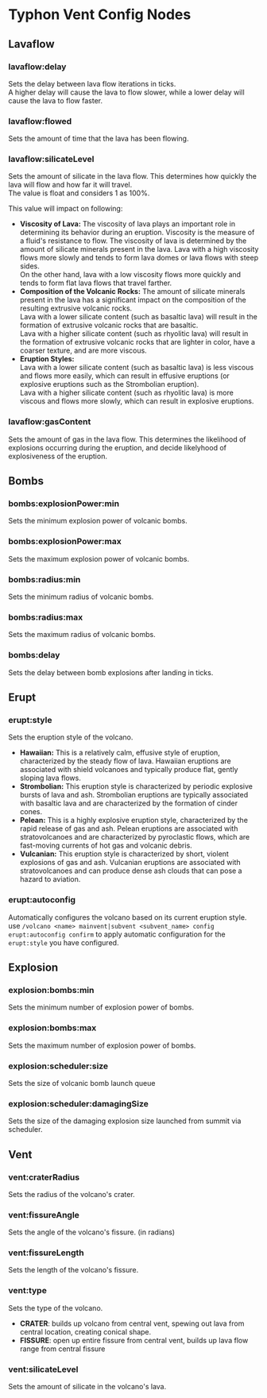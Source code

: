 # Typhon Vent Config Nodes

## Lavaflow

### lavaflow:delay
Sets the delay between lava flow iterations in ticks.    
A higher delay will cause the lava to flow slower, while a lower delay will cause the lava to flow faster.  

### lavaflow:flowed
Sets the amount of time that the lava has been flowing.

### lavaflow:silicateLevel
Sets the amount of silicate in the lava flow. This determines how quickly the lava will flow and how far it will travel.  
The value is float and considers 1 as 100%.  
  
This value will impact on following:  
* **Viscosity of Lava:**
  The viscosity of lava plays an important role in determining its behavior during an eruption. Viscosity is the measure of a fluid's resistance to flow. The viscosity of lava is determined by the amount of silicate minerals present in the lava. Lava with a high viscosity flows more slowly and tends to form lava domes or lava flows with steep sides.  
  On the other hand, lava with a low viscosity flows more quickly and tends to form flat lava flows that travel farther.
* **Composition of the Volcanic Rocks:**
  The amount of silicate minerals present in the lava has a significant impact on the composition of the resulting extrusive volcanic rocks.  
  Lava with a lower silicate content (such as basaltic lava) will result in the formation of extrusive volcanic rocks that are basaltic.  
  Lava with a higher silicate content (such as rhyolitic lava) will result in the formation of extrusive volcanic rocks that are lighter in color, have a coarser texture, and are more viscous.
* **Eruption Styles:**  
  Lava with a lower silicate content (such as basaltic lava) is less viscous and flows more easily, which can result in effusive eruptions (or explosive eruptions such as the Strombolian eruption).  
  Lava with a higher silicate content (such as rhyolitic lava) is more viscous and flows more slowly, which can result in explosive eruptions. 

### lavaflow:gasContent
Sets the amount of gas in the lava flow. This determines the likelihood of explosions occurring during the eruption, and decide likelyhood of explosiveness of the eruption.

## Bombs

### bombs:explosionPower:min
Sets the minimum explosion power of volcanic bombs.

### bombs:explosionPower:max
Sets the maximum explosion power of volcanic bombs.

### bombs:radius:min
Sets the minimum radius of volcanic bombs.

### bombs:radius:max
Sets the maximum radius of volcanic bombs.

### bombs:delay
Sets the delay between bomb explosions after landing in ticks.

## Erupt

### erupt:style
Sets the eruption style of the volcano.
- **Hawaiian:** This is a relatively calm, effusive style of eruption, characterized by the steady flow of lava. Hawaiian eruptions are associated with shield volcanoes and typically produce flat, gently sloping lava flows.
- **Strombolian:** This eruption style is characterized by periodic explosive bursts of lava and ash. Strombolian eruptions are typically associated with basaltic lava and are characterized by the formation of cinder cones.
- **Pelean:** This is a highly explosive eruption style, characterized by the rapid release of gas and ash. Pelean eruptions are associated with stratovolcanoes and are characterized by pyroclastic flows, which are fast-moving currents of hot gas and volcanic debris.
- **Vulcanian:** This eruption style is characterized by short, violent explosions of gas and ash. Vulcanian eruptions are associated with stratovolcanoes and can produce dense ash clouds that can pose a hazard to aviation.

### erupt:autoconfig
Automatically configures the volcano based on its current eruption style.  
use `/volcano <name> mainvent|subvent <subvent_name> config erupt:autoconfig confirm` to apply automatic configuration for the `erupt:style` you have configured.  

## Explosion

### explosion:bombs:min
Sets the minimum number of explosion power of bombs.

### explosion:bombs:max
Sets the maximum number of explosion power of bombs.

### explosion:scheduler:size
Sets the size of volcanic bomb launch queue

### explosion:scheduler:damagingSize
Sets the size of the damaging explosion size launched from summit via scheduler.

## Vent
### vent:craterRadius
Sets the radius of the volcano's crater.

### vent:fissureAngle
Sets the angle of the volcano's fissure. (in radians)

### vent:fissureLength
Sets the length of the volcano's fissure.

### vent:type
Sets the type of the volcano.

- **CRATER**: builds up volcano from central vent, spewing out lava from central location, creating conical shape.
- **FISSURE**: open up entire fissure from central vent, builds up lava flow range from central fissure


### vent:silicateLevel
Sets the amount of silicate in the volcano's lava.
